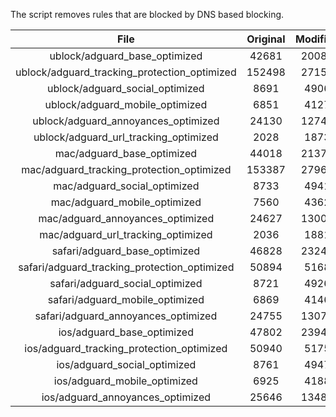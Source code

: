 The script removes rules that are blocked by DNS based blocking.


| File | Original | Modified |
|:----:|:-----:|:-----:|
| ublock/adguard_base_optimized | 42681 | 20081 |
| ublock/adguard_tracking_protection_optimized | 152498 | 27156 |
| ublock/adguard_social_optimized | 8691 | 4906 |
| ublock/adguard_mobile_optimized | 6851 | 4127 |
| ublock/adguard_annoyances_optimized | 24130 | 12748 |
| ublock/adguard_url_tracking_optimized | 2028 | 1873 |
| mac/adguard_base_optimized | 44018 | 21374 |
| mac/adguard_tracking_protection_optimized | 153387 | 27960 |
| mac/adguard_social_optimized | 8733 | 4941 |
| mac/adguard_mobile_optimized | 7560 | 4362 |
| mac/adguard_annoyances_optimized | 24627 | 13002 |
| mac/adguard_url_tracking_optimized | 2036 | 1881 |
| safari/adguard_base_optimized | 46828 | 23248 |
| safari/adguard_tracking_protection_optimized | 50894 | 5168 |
| safari/adguard_social_optimized | 8721 | 4926 |
| safari/adguard_mobile_optimized | 6869 | 4146 |
| safari/adguard_annoyances_optimized | 24755 | 13075 |
| ios/adguard_base_optimized | 47802 | 23944 |
| ios/adguard_tracking_protection_optimized | 50940 | 5175 |
| ios/adguard_social_optimized | 8761 | 4947 |
| ios/adguard_mobile_optimized | 6925 | 4188 |
| ios/adguard_annoyances_optimized | 25646 | 13484 |
